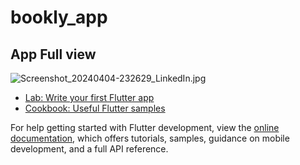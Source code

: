 # bookly_app


## App Full view 

![Screenshot_20240404-232629_LinkedIn.jpg](https://github.com/kareemabdeen/Bookly_app/assets/118139061/abd87fcd-8052-4a36-8015-ad218d745a82)




- [Lab: Write your first Flutter app](https://docs.flutter.dev/get-started/codelab)
- [Cookbook: Useful Flutter samples](https://docs.flutter.dev/cookbook)

For help getting started with Flutter development, view the
[online documentation](https://docs.flutter.dev/), which offers tutorials,
samples, guidance on mobile development, and a full API reference.
